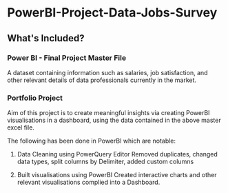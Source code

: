 # PowerBI-Project-Data-Jobs-Survey

## What's Included? 

### Power BI - Final Project Master File
A dataset containing information such as salaries, job satisfaction, and other relevant details of data professionals currently in the market. 

### Portfolio Project
Aim of this project is to create meaningful insights via creating PowerBI visualisations in a dashboard, using the data contained in the above master excel file.

The following has been done in PowerBI which are notable: 

1. Data Cleaning using PowerQuery Editor
Removed duplicates, changed data types, split columns by Delimiter, added custom columns

2. Built visualisations using PowerBI
Created interactive charts and other relevant visualisations complied into a Dashboard.

